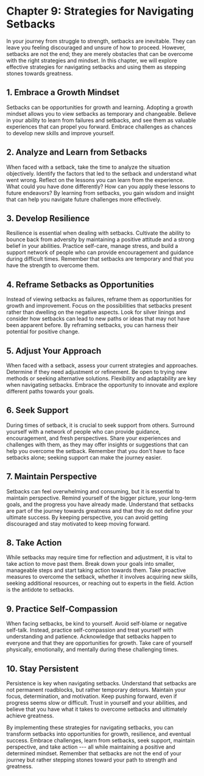 Chapter 9: Strategies for Navigating Setbacks
=============================================

In your journey from struggle to strength, setbacks are inevitable. They can leave you feeling discouraged and unsure of how to proceed. However, setbacks are not the end; they are merely obstacles that can be overcome with the right strategies and mindset. In this chapter, we will explore effective strategies for navigating setbacks and using them as stepping stones towards greatness.

**1. Embrace a Growth Mindset**
-------------------------------

Setbacks can be opportunities for growth and learning. Adopting a growth mindset allows you to view setbacks as temporary and changeable. Believe in your ability to learn from failures and setbacks, and see them as valuable experiences that can propel you forward. Embrace challenges as chances to develop new skills and improve yourself.

**2. Analyze and Learn from Setbacks**
--------------------------------------

When faced with a setback, take the time to analyze the situation objectively. Identify the factors that led to the setback and understand what went wrong. Reflect on the lessons you can learn from the experience. What could you have done differently? How can you apply these lessons to future endeavors? By learning from setbacks, you gain wisdom and insight that can help you navigate future challenges more effectively.

**3. Develop Resilience**
-------------------------

Resilience is essential when dealing with setbacks. Cultivate the ability to bounce back from adversity by maintaining a positive attitude and a strong belief in your abilities. Practice self-care, manage stress, and build a support network of people who can provide encouragement and guidance during difficult times. Remember that setbacks are temporary and that you have the strength to overcome them.

**4. Reframe Setbacks as Opportunities**
----------------------------------------

Instead of viewing setbacks as failures, reframe them as opportunities for growth and improvement. Focus on the possibilities that setbacks present rather than dwelling on the negative aspects. Look for silver linings and consider how setbacks can lead to new paths or ideas that may not have been apparent before. By reframing setbacks, you can harness their potential for positive change.

**5. Adjust Your Approach**
---------------------------

When faced with a setback, assess your current strategies and approaches. Determine if they need adjustment or refinement. Be open to trying new methods or seeking alternative solutions. Flexibility and adaptability are key when navigating setbacks. Embrace the opportunity to innovate and explore different paths towards your goals.

**6. Seek Support**
-------------------

During times of setback, it is crucial to seek support from others. Surround yourself with a network of people who can provide guidance, encouragement, and fresh perspectives. Share your experiences and challenges with them, as they may offer insights or suggestions that can help you overcome the setback. Remember that you don't have to face setbacks alone; seeking support can make the journey easier.

**7. Maintain Perspective**
---------------------------

Setbacks can feel overwhelming and consuming, but it is essential to maintain perspective. Remind yourself of the bigger picture, your long-term goals, and the progress you have already made. Understand that setbacks are part of the journey towards greatness and that they do not define your ultimate success. By keeping perspective, you can avoid getting discouraged and stay motivated to keep moving forward.

**8. Take Action**
------------------

While setbacks may require time for reflection and adjustment, it is vital to take action to move past them. Break down your goals into smaller, manageable steps and start taking action towards them. Take proactive measures to overcome the setback, whether it involves acquiring new skills, seeking additional resources, or reaching out to experts in the field. Action is the antidote to setbacks.

**9. Practice Self-Compassion**
-------------------------------

When facing setbacks, be kind to yourself. Avoid self-blame or negative self-talk. Instead, practice self-compassion and treat yourself with understanding and patience. Acknowledge that setbacks happen to everyone and that they are opportunities for growth. Take care of yourself physically, emotionally, and mentally during these challenging times.

**10. Stay Persistent**
-----------------------

Persistence is key when navigating setbacks. Understand that setbacks are not permanent roadblocks, but rather temporary detours. Maintain your focus, determination, and motivation. Keep pushing forward, even if progress seems slow or difficult. Trust in yourself and your abilities, and believe that you have what it takes to overcome setbacks and ultimately achieve greatness.

By implementing these strategies for navigating setbacks, you can transform setbacks into opportunities for growth, resilience, and eventual success. Embrace challenges, learn from setbacks, seek support, maintain perspective, and take action --- all while maintaining a positive and determined mindset. Remember that setbacks are not the end of your journey but rather stepping stones toward your path to strength and greatness.

